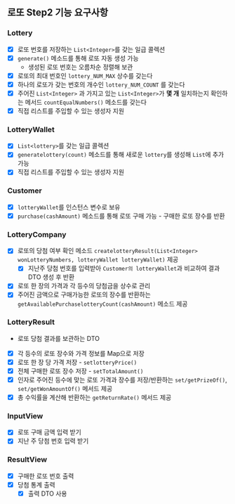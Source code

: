 ## 로또 Step2 기능 요구사항
### Lottery
- [x] 로또 번호를 저장하는 `List<Integer>`를 갖는 일급 콜렉션
- [x] `generate()` 메소드를 통해 로또 자동 생성 가능
  - 생성된 로또 번호는 오름차순 정렬해 보관
- [x] 로또의 최대 번호인 `lottery_NUM_MAX` 상수를 갖는다
- [x] 하나의 로또가 갖는 번호의 개수인 `lottery_NUM_COUNT` 를 갖는다
- [x] 주어진 `List<Integer>` 과 가지고 있는 `List<Integer>`가 **몇 개** 일치하는지 확인하는 메서드 `countEqualNumbers()` 메소드를 갖는다
- [x] 직접 리스트를 주입할 수 있는 생성자 지원
### LotteryWallet
- [x] `List<lottery>`를 갖는 일급 콜렉션
- [x] `generatelottery(count)` 메소드를 통해 새로운 `lottery`를 생성해 `List`에 추가 가능
- [x] 직접 리스트를 주입할 수 있는 생성자 지원
### Customer
- [x] `lotteryWallet`를 인스턴스 변수로 보유
- [x] `purchase(cashAmount)` 메소드를 통해 로또 구매 가능 - 구매한 로또 장수를 반환
### LotteryCompany
- [x] 로또의 당첨 여부 확인 메소드 `createlotteryResult(List<Integer> wonLotteryNumbers, lotteryWallet lotteryWallet)` 제공
  - [x] 지난주 당첨 번호를 입력받아 `Customer의 lotteryWallet`과 비교하여 결과 DTO 생성 후 반환
- [x] 로또 한 장의 가격과 각 등수의 당첨금을 상수로 관리
- [x] 주어진 금액으로 구매가능한 로또의 장수를 반환하는 `getAvailablePurchaselotteryCount(cashAmount)` 메소드 제공
### LotteryResult
- 로또 당첨 결과를 보관하는 DTO
- [x] 각 등수의 로또 장수와 가격 정보를 Map으로 저장
- [x] 로또 한 장 당 가격 저장 - `setlotteryPrice()`
- [x] 전체 구매한 로또 장수 저장 - `setTotalAmount()`
- [x] 인자로 주어진 등수에 맞는 로또 가격과 장수를 저장/반환하는 `set/getPrizeOf()`, `set/getWonAmountOf()` 메서드 제공
- [x] 총 수익률을 계산해 반환하는 `getReturnRate()` 메서드 제공
### InputView
- [x] 로또 구매 금액 입력 받기
- [x] 지난 주 당첨 번호 입력 받기
### ResultView
- [x] 구매한 로또 번호 출력
- [x] 당첨 통계 출력
  - [x] 출력 DTO 사용